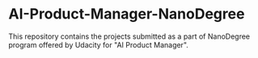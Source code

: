 # AI-Product-Manager-NanoDegree
This repository contains the projects submitted as a part of NanoDegree program offered by Udacity for "AI Product Manager".
